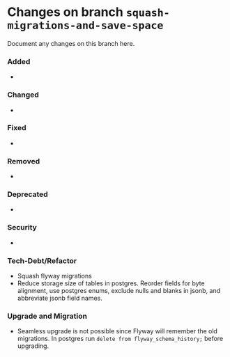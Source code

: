 # Changes on branch `squash-migrations-and-save-space`
Document any changes on this branch here.
### Added
- 

### Changed
- 

### Fixed
- 

### Removed
- 

### Deprecated
- 

### Security
- 

### Tech-Debt/Refactor
- Squash flyway migrations
- Reduce storage size of tables in postgres. Reorder fields for byte alignment, use postgres enums, exclude nulls and blanks in jsonb, and abbreviate jsonb field names. 

### Upgrade and Migration
- Seamless upgrade is not possible since Flyway will remember the old migrations. In postgres run `delete from flyway_schema_history;` before upgrading.
